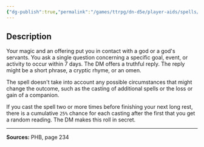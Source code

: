 ```yaml
---
{"dg-publish":true,"permalink":"/games/ttrpg/dn-d5e/player-aids/spells/level-4/divination/","tags":["ttrpg/dnd/5e","verbal","somatic","material","ritual","spell"],"noteIcon":""}
---
```



## Description
Your magic and an offering put you in contact with a god or a god's servants.
You ask a single question concerning a specific goal, event, or activity to occur within 7 days.
The DM offers a truthful reply.
The reply might be a short phrase, a cryptic rhyme, or an omen.

The spell doesn't take into account any possible circumstances that might change the outcome, such as the casting of additional spells or the loss or gain of a companion.

If you cast the spell two or more times before finishing your next long rest, there is a cumulative `25%` chance for each casting after the first that you get a random reading.
The DM makes this roll in secret.

---

**Sources:** PHB, page 234
